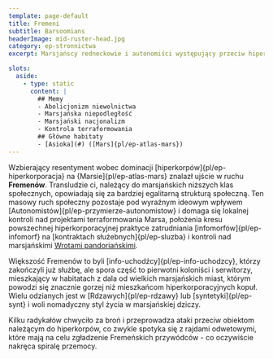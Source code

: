 ```yaml
---
template: page-default
title: Fremeni
subtitle: Barsoomians
headerImage: mid-ruster-head.jpg
category: ep-stronnictwa
excerpt: Marsjańscy redneckowie i autonomiści występujący przeciw hiperkorporacjom

slots:
  aside:
    - type: static
      content: |
        ## Memy
        - Abolicjonizm niewolnictwa
        - Marsjańska niepodległość
        - Marsjański nacjonalizm
        - Kontrola terraformowania
        ## Główne habitaty
        - [Asioka](#) ([Mars]{pl/ep-atlas-mars})
---
```

Wzbierający resentyment wobec dominacji [hiperkorpów]{pl/ep-hiperkorporacja} na {Marsie]{pl/ep-atlas-mars} znalazł ujście w ruchu **Fremenów**. Transludzie ci, należący do marsjańskich niższych klas społecznych, opowiadają się za bardziej egalitarną strukturą społeczną. Ten masowy ruch społeczny pozostaje pod wyraźnym ideowym wpływem [Autonomistów]{pl/ep-przymierze-autonomistow} i domaga się lokalnej kontroli nad projektami terraformowania Marsa, położenia kresu powszechnej hiperkorporacyjnej praktyce zatrudniania [infomorfów]{pl/ep-infomorf} na [kontraktach służebnych]{pl/ep-sluzba} i kontroli nad marsjańskimi [Wrotami pandoriańskimi](#).

Większość Fremenów to byli [info-uchodźcy]{pl/ep-info-uchodzcy}, którzy zakończyli już służbę, ale spora część to pierwotni koloniści i serwitorzy, mieszkający w habitatach z dala od wielkich marsjańskich miast, którym powodzi się znacznie gorzej niż mieszkańcom hiperkorporacyjnych kopuł. Wielu odzianych jest w [Rdzawych]{pl/ep-rdzawy} lub [syntetyki]{pl/ep-synt} i woli nomadyczny styl życia w marsjańskiej dziczy. 

Kilku radykałów chwyciło za broń i przeprowadza ataki przeciw obiektom należącym do hiperkorpów, co zwykle spotyka się z rajdami odwetowymi, które mają na celu zgładzenie Fremeńskich przywódców - co oczywiście nakręca spiralę przemocy.
